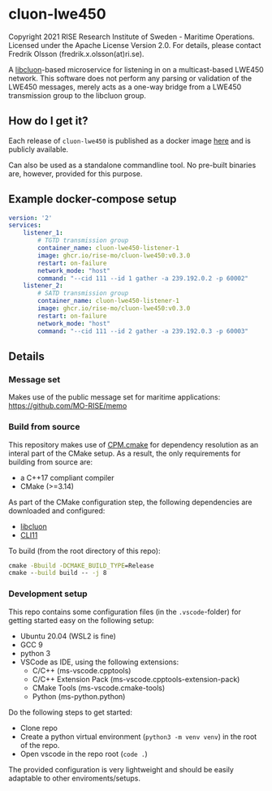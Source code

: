 # cluon-lwe450

Copyright 2021 RISE Research Institute of Sweden - Maritime Operations. Licensed under the Apache License Version 2.0. For details, please contact Fredrik Olsson (fredrik.x.olsson(at)ri.se).

A [libcluon](https://github.com/chrberger/libcluon)-based microservice for listening in on a multicast-based LWE450 network. This software does not perform any parsing or validation of the LWE450 messages, merely acts as a one-way bridge from a LWE450 transmission group to the libcluon group.

## How do I get it?
Each release of `cluon-lwe450` is published as a docker image [here](https://github.com/orgs/MO-RISE/packages/container/package/cluon-lwe450) and is publicly available.

Can also be used as a standalone commandline tool. No pre-built binaries are, however, provided for this purpose.

## Example docker-compose setup
```yaml
version: '2'
services:
    listener_1:
        # TGTD transmission group
        container_name: cluon-lwe450-listener-1
        image: ghcr.io/rise-mo/cluon-lwe450:v0.3.0
        restart: on-failure
        network_mode: "host"
        command: "--cid 111 --id 1 gather -a 239.192.0.2 -p 60002"
    listener_2:
        # SATD transmission group
        container_name: cluon-lwe450-listener-1
        image: ghcr.io/rise-mo/cluon-lwe450:v0.3.0
        restart: on-failure
        network_mode: "host"
        command: "--cid 111 --id 2 gather -a 239.192.0.3 -p 60003"
```

## Details

### Message set
Makes use of the public message set for maritime applications: https://github.com/MO-RISE/memo

### Build from source
This repository makes use of [CPM.cmake](https://github.com/cpm-cmake/CPM.cmake) for dependency resolution as an interal part of the CMake setup. As a result, the only requirements for building from source are:
* a C++17 compliant compiler
* CMake (>=3.14)

As part of the CMake configuration step, the following dependencies are downloaded and configured:
* [libcluon](https://github.com/chrberger/libcluon)
* [CLI11](https://github.com/CLIUtils/CLI11)

To build (from the root directory of this repo):
```cmd
cmake -Bbuild -DCMAKE_BUILD_TYPE=Release
cmake --build build -- -j 8
```

### Development setup
This repo contains some configuration files (in the `.vscode`-folder) for getting started easy on the following setup:
* Ubuntu 20.04 (WSL2 is fine)
* GCC 9
* python 3
* VSCode as IDE, using the following extensions:
  - C/C++ (ms-vscode.cpptools)
  - C/C++ Extension Pack (ms-vscode.cpptools-extension-pack)
  - CMake Tools (ms-vscode.cmake-tools)
  - Python (ms-python.python)

Do the following steps to get started:
* Clone repo
* Create a python virtual environment (`python3 -m venv venv`) in the root of the repo.
* Open vscode in the repo root (`code .`)

The provided configuration is very lightweight and should be easily adaptable to other enviroments/setups.

